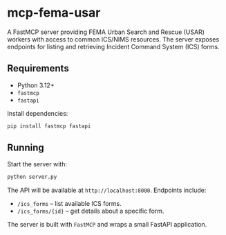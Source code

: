 # mcp-fema-usar

A FastMCP server providing FEMA Urban Search and Rescue (USAR) workers with access to common ICS/NIMS resources. The server exposes endpoints for listing and retrieving Incident Command System (ICS) forms.

## Requirements
* Python 3.12+
* `fastmcp`
* `fastapi`

Install dependencies:

```bash
pip install fastmcp fastapi
```

## Running

Start the server with:

```bash
python server.py
```

The API will be available at `http://localhost:8000`. Endpoints include:

- `/ics_forms` – list available ICS forms.
- `/ics_forms/{id}` – get details about a specific form.

The server is built with `FastMCP` and wraps a small FastAPI application.

